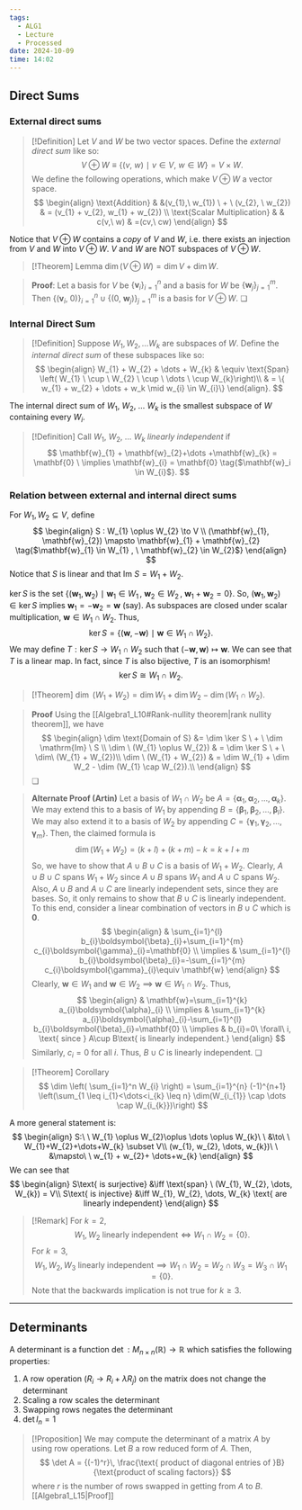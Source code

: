 ```yaml
---
tags:
  - ALG1
  - Lecture
  - Processed
date: 2024-10-09
time: 14:02
---
```

## Direct Sums

### External direct sums

>[!Definition]
>Let $V$ and $W$ be two vector spaces. Define the *external direct sum* like so:
>$$
>V \oplus W \equiv \{ (v,\ w) \ \mid \ v\in V, \ w \in W\} = V \times W.
>$$
>We define the following operations, which make $V\oplus W$ a vector space.
>$$
>\begin{align}
>\text{Addition} & &(v_{1},\  w_{1}) \ + \ (v_{2}, \ w_{2})  & = (v_{1} + v_{2}, w_{1} + w_{2}) \\ \text{Scalar Multiplication} & &
>c(v,\ w) & =(cv,\ cw)
>\end{align}
>$$

Notice that $V \oplus W$ contains a *copy* of $V$ and $W$, i.e. there exists an injection from $V$ and $W$ into $V \oplus W$. $V$ and $W$ are NOT subspaces of $V\oplus W$. 

>[!Theorem] Lemma
> $\dim (V \oplus W) = \dim V + \dim W$.
 
> **Proof**:
> Let a basis for $V$ be $\{ \mathbf{v}_{i} \}_{i=1}^n$ and a basis for $W$ be $\{ \mathbf{w}_{j} \}_{j=1}^m$.
> Then $\{ (\mathbf{v}_{i},\ 0) \}_{i=1}^{n} \cup \{ (0,\ \mathbf{w}_{j}) \}_{j=1}^m$ is a basis for $V \oplus W$. ❏

### Internal Direct Sum

>[!Definition]
> Suppose $W_{1}, W_{2}, \dots W_{k}$ are subspaces of $W$. Define the *internal direct sum* of these subspaces like so:
> $$
>\begin{align}
>W_{1} + W_{2} + \dots + W_{k}  & \equiv \text{Span} \left( W_{1} \ \cup \ W_{2} \ \cup \ \dots \ \cup W_{k}\right)\\
>& = \{ w_{1} + w_{2} + \dots + w_k \mid w_{i} \in W_{i}\}
>\end{align}.
>$$

The internal direct sum of $W_{1}, \ W_{2},\  \dots \ W_{k}$ is the smallest subspace of $W$ containing every $W_{i}$.

>[!Definition]
>Call $W_{1}, \ W_{2},\  \dots \ W_{k}$ *linearly independent* if
>$$
>\mathbf{w}_{1} + \mathbf{w}_{2}+\dots +\mathbf{w}_{k} = \mathbf{0} \ \implies \mathbf{w}_{i} = \mathbf{0} \tag{$\mathbf{w}_i \in W_{i}$}.
>$$
### Relation between external and internal direct sums
For $W_{1}, W_{2} \subseteq V$, define
$$
\begin{align}
S : W_{1} \oplus W_{2} \to V \\
(\mathbf{w}_{1}, \mathbf{w}_{2}) \mapsto \mathbf{w}_{1} + \mathbf{w}_{2} \tag{$\mathbf{w}_{1} \in W_{1} , \ \mathbf{w}_{2} \in W_{2}$}
\end{align}
$$
Notice that $S$ is linear and that $\mathrm{Im} \ S = W_{1} + W_{2}$.

$\ker S$ is the set $\{ (\mathbf{w}_{1}, \mathbf{w}_{2}) \ \mid \ \mathbf{w}_{1} \in W_{1} \, , \ \mathbf{w}_{2} \in W_{2} \, , \ \mathbf{w}_{1} + \mathbf{w}_{2} = 0 \}$. So, $(\mathbf{w}_{1}, \mathbf{w}_{2})\in\ker S$ implies $\mathbf{w}_{1}=-\mathbf{w}_{2}=\mathbf{w}$ (say). As subspaces are closed under scalar multiplication, $\mathbf{w} \in W_{1} \cap W_{2}$. Thus,
$$
\ker S = \{ (\mathbf{w}, -\mathbf{w}) \ \mid \ \mathbf{w} \in W_{1} \cap W_{2} \}.
$$
We may define $T : \ker S \to W_{1} \cap W_{2}$ such that $(-\mathbf{w}, \mathbf{w}) \mapsto \mathbf{w}$. We can see that $T$ is a linear map. In fact, since $T$ is also bijective, $T$ is an isomorphism!
$$
\ker S \cong W_{1} \cap W_{2}.
$$
>[!Theorem]
>$\dim \ (W_{1} + W_{2}) = \dim W_{1} + \dim W_2 - \dim (W_{1} \cap W_{2})$.

>**Proof**
>Using the [[Algebra1_L10#Rank-nullity theorem|rank nullity theorem]], we have
>$$
>\begin{align}
>\dim \text{Domain of S} &= \dim \ker S \ + \ \dim \mathrm{Im} \ S \\
>\dim \ (W_{1} \oplus  W_{2})  & = \dim \ker S \ + \ \dim\  (W_{1} + W_{2})\\ 
>\dim \ (W_{1} + W_{2})  & = \dim W_{1} + \dim W_2 - \dim (W_{1} \cap W_{2}).\\ 
>\end{align}
>$$
>❏

>**Alternate Proof (Artin)**
>Let a basis of $W_{1} \cap W_{2}$ be $A=\{ \boldsymbol{\alpha}_{1}, \boldsymbol{\alpha}_{2},\dots,\boldsymbol{\alpha}_{k} \}$.
>We may extend this to a basis of $W_{1}$ by appending $B=\{ \boldsymbol{\beta}_{1}, \boldsymbol{\beta}_{2}, \dots, \boldsymbol{\beta}_{l} \}$.
>We may also extend it to a basis of $W_{2}$ by appending $C=\{ \boldsymbol{\gamma}_{1}, \boldsymbol{\gamma}_{2}, \dots, \boldsymbol{\gamma}_{m} \}$.
>Then, the claimed formula is
>$$
>\dim(W_{1}+W_{2})=(k+l)+(k+m)-k=k+l+m
>$$
>So, we have to show that $A\cup B\cup C$ is a basis of $W_{1}+W_{2}$. Clearly, $A\cup B\cup C$ spans $W_{1}+W_{2}$ since $A\cup B$ spans $W_{1}$ and $A\cup C$ spans $W_{2}$. Also, $A\cup B$ and $A\cup C$ are linearly independent sets, since they are bases. So, it only remains to show that $B\cup C$ is linearly independent. To this end, consider a linear combination of vectors in $B\cup C$ which is $\mathbf{0}$.
>$$
>\begin{align}
> & \sum_{i=1}^{l} b_{i}\boldsymbol{\beta}_{i}+\sum_{i=1}^{m} c_{i}\boldsymbol{\gamma}_{i}=\mathbf{0} \\
> \implies & \sum_{i=1}^{l} b_{i}\boldsymbol{\beta}_{i}=-\sum_{i=1}^{m} c_{i}\boldsymbol{\gamma}_{i}\equiv \mathbf{w}
>\end{align}
>$$
>Clearly, $\mathbf{w}\in W_{1}$ and $\mathbf{w}\in W_{2}$ $\implies$ $\mathbf{w}\in W_{1}\cap W_{2}$. Thus, 
>$$
>\begin{align}
> & \mathbf{w}=\sum_{i=1}^{k} a_{i}\boldsymbol{\alpha}_{i} \\
>\implies &  \sum_{i=1}^{k} a_{i}\boldsymbol{\alpha}_{i}-\sum_{i=1}^{l} b_{i}\boldsymbol{\beta}_{i}=\mathbf{0} \\
>\implies & b_{i}=0\ \forall\ i, \text{ since } A\cup B\text{ is linearly independent.}
>\end{align}
>$$
>Similarly, $c_{i}=0$ for all $i$. Thus, $B\cup C$ is linearly independent. ❏

>[!Theorem] Corollary
> $$
> \dim \left( \sum_{i=1}^n W_{i} \right) = \sum_{i=1}^{n} (-1)^{n+1} \left(\sum_{1 \leq i_{1}<\dots<i_{k} \leq n} \dim(W_{i_{1}} \cap \dots \cap W_{i_{k}})\right)
> $$

A more general statement is:
$$
\begin{align}
S:\ \ W_{1} \oplus W_{2}\oplus \dots \oplus W_{k}\ \ &\to\ \ W_{1}+W_{2}+\dots+W_{k} \subset V\\
(w_{1}, w_{2}, \dots, w_{k})\ \ &\mapsto\ \ w_{1} + w_{2}+ \dots+w_{k}
\end{align}
$$
We can see that
$$
\begin{align}
S\text{ is surjective} &\iff \text{span} \ (W_{1}, W_{2}, \dots, W_{k}) = V\\
S\text{ is injective} &\iff W_{1}, W_{2}, \dots, W_{k} \text{ are linearly independent}
\end{align}
$$

>[!Remark]
> For $k=2$,
> $$
> W_{1}, W_{2} \text{ linearly independent} \iff W_{1} \cap W_{2} = \{0\}.
> $$
> For $k = 3$,
> $$
> W_{1}, W_{2}, W_{3} \text{ linearly independent} \implies W_{1} \cap W_{2} = W_{2} \cap W_{3} = W_{3} \cap W_{1} = \{0\}.
> $$
> Note that the backwards implication is not true for $k \geq 3$. 

---
## Determinants

A determinant is a function $\det : M_{n \times n}(\mathbb{R}) \to \mathbb{R}$ which satisfies the following properties:
1) A row operation ($R_{i} \to R_{i} + \lambda R_{j}$) on the matrix does not change the determinant
2) Scaling a row scales the determinant
3) Swapping rows negates the determinant
4) $\det I_{n} = 1$

>[!Proposition]
> We may compute the determinant of a matrix $A$ by using row operations. Let $B$ a row reduced form of $A$. Then, 
> $$
> \det A = {(-1)^r}\, \frac{\text{ product of diagonal entries of }B}{\text{product of scaling factors}}
> $$
> where $r$ is the number of rows swapped in getting from $A$ to $B$. [[Algebra1_L15|Proof]]